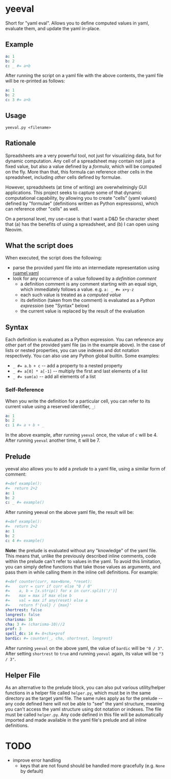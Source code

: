 # yeeval

Short for "yaml eval". Allows you to define computed values in yaml, evaluate them, and update the yaml in-place.

## Example

```yaml
a: 1
b: 2
c: _ #= a+b
```

After running the script on a yaml file with the above contents, the yaml file will be re-printed as follows:

```yaml
a: 1
b: 2
c: 3 #= a+b
```

## Usage

`yeeval.py <filename>`

## Rationale

Spreadsheets are a very powerful tool, not just for visualizing data, but for dynamic computation. Any cell of a spreadsheet may contain not just a fixed value, but also a value defined by a *formula*, which will be computed on the fly. More than that, this formula can reference other cells in the spreadsheet, including *other* cells defined by formulae.

However, spreadsheets (at time of writing) are overwhelmingly GUI applications. This project seeks to capture some of that dynamic computational capability, by allowing you to create "cells" (yaml values) defined by "formulae" (definitions written as Python expressions), which can reference other "cells" as well.

On a personal level, my use-case is that I want a D&D 5e character sheet that (a) has the benefits of using a spreadsheet, and (b) I can open using Neovim.

## What the script does

When executed, the script does the following:

- parse the provided yaml file into an intermediate representation using [ruamel.yaml](https://yaml.dev/doc/ruamel-yaml/)
- look for any occurrence of a value followed by a *definition comment*
    - a definition comment is any comment starting with an equal sign, which immediately follows a value. e.g. `a: _ #= x+y-z`
    - each such value is treated as a *computed value*
    - its definition (taken from the comment) is evaluated as a *Python expression* (see "Syntax" below)
    - the current value is replaced by the result of the evaluation

## Syntax

Each definition is evaluated as a Python expression. You can reference any other part of the provided yaml file (as in the example above). In the case of lists or nested properties, you can use indexes and dot notation respectively. You can also use any Python global builtin. Some examples:

- `_ #= a.b + c` -- add a property to a nested property
- `_ #= a[0] * a[-1]` -- multiply the first and last elements of a list
- `_ #= sum(a)` -- add all elements of a list

### Self-Reference

When you write the definition for a particular cell, you can refer to its current value using a reserved identifier, `_`:

```yaml
a: 1
b: 2
c: 1 #= a + b + _
```

In the above example, after running `yeeval` once, the value of `c` will be 4. After running `yeeval` another time, it will be 7.

## Prelude

yeeval also allows you to add a *prelude* to a yaml file, using a similar form of comment:

```yaml
#=def example():
#=  return 2+2
a: 1
b: 2
c: _ #= example()
```

After running yeeval on the above yaml file, the result will be:

```yaml
#=def example():
#=  return 2+2
a: 1
b: 2
c: 4 #= example()
```

**Note:** the prelude is evaluated without any "knowledge" of the yaml file. This means that, unlike the previously described inline comments, code within the prelude can't refer to values in the yaml. To avoid this limitation, you can simply define functions that take those values as arguments, and pass them in while calling them in the inline cell definitions. For example:

```yaml
#=def counter(curr, max=None, *reset):
#=    curr = curr if curr else "0 / 0"
#=    a, b = [x.strip() for x in curr.split('/')]
#=    max = max if max else b
#=    val = max if any(reset) else a
#=    return f'{val} / {max}'
shortrest: false
longrest: false
charisma: 16
cha: 3 #= (charisma-10)//2
prof: 3
spell_dc: 14 #= 8+cha+prof
bardic: #= counter(_, cha, shortrest, longrest)
```

After running `yeeval` on the above yaml, the value of `bardic` will be `"0 / 3"`. After setting `shortrest` to `true` and running `yeeval` again, its value will be `"3 / 3"`.

## Helper File

As an alternative to the prelude block, you can also put various utility/helper functions in a helper file called `helper.py`, which must be in the same directory as the target yaml file. The same rules apply as for the prelude -- any code defined here will not be able to "see" the yaml structure, meaning you can't access the yaml structure using dot notation or indexes. The file must be called `helper.py`. Any code defined in this file will be automatically imported and made available in the yaml file's prelude and all inline definitions.

# TODO
- improve error handling
    - keys that are not found should be handled more gracefully (e.g. `None` by default)
